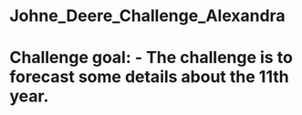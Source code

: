 # Johne_Deere_Challenge_Alexandra
# Challenge goal: - The challenge is to forecast some details about the 11th year.
